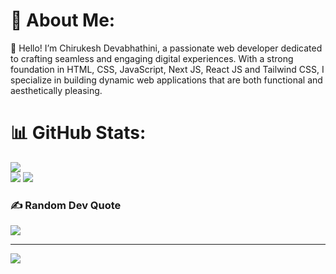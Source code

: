 # 💫 About Me:
👋 Hello! I’m Chirukesh Devabhathini, a passionate web developer dedicated to crafting seamless and engaging digital experiences. With a strong foundation in HTML, CSS, JavaScript, Next JS, React JS and Tailwind CSS, I specialize in building dynamic web applications that are both functional and aesthetically pleasing.


# 📊 GitHub Stats:
![](https://github-readme-stats.vercel.app/api?username=Chirukeshyt&theme=dark&hide_border=false&include_all_commits=false&count_private=false)<br/>
![](https://github-readme-streak-stats.herokuapp.com/?user=Chirukeshyt&theme=dark&hide_border=false)
![](https://github-readme-stats.vercel.app/api/top-langs/?username=Chirukeshyt&theme=dark&hide_border=false&include_all_commits=false&count_private=false&layout=compact)

### ✍️ Random Dev Quote
![](https://quotes-github-readme.vercel.app/api?type=horizontal&theme=radical)

---
[![](https://visitcount.itsvg.in/api?id=Chirukeshyt&icon=0&color=0)](https://visitcount.itsvg.in)

<!-- Proudly created with GPRM ( https://gprm.itsvg.in ) -->
